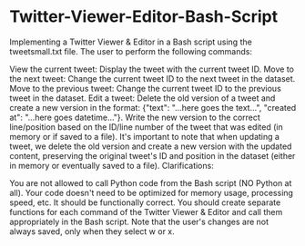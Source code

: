 # Twitter-Viewer-Editor-Bash-Script
Implementing a Twitter Viewer & Editor in a Bash script using the tweetsmall.txt file. The user to perform the following commands:

View the current tweet: Display the tweet with the current tweet ID.
Move to the next tweet: Change the current tweet ID to the next tweet in the dataset.
Move to the previous tweet: Change the current tweet ID to the previous tweet in the dataset.
Edit a tweet: Delete the old version of a tweet and create a new version in the format: {"text": "...here goes the text...", "created at": "...here goes datetime..."}.
Write the new version to the correct line/position based on the ID/line number of the tweet that was edited (in memory or if saved to a file).
It's important to note that when updating a tweet, we delete the old version and create a new version with the updated content, preserving the original tweet's ID and position in the dataset (either in memory or eventually saved to a file).
Clarifications:

You are not allowed to call Python code from the Bash script (NO Python at all).
Your code doesn't need to be optimized for memory usage, processing speed, etc. It should be functionally correct.
You should create separate functions for each command of the Twitter Viewer & Editor and call them appropriately in the Bash script.
Note that the user's changes are not always saved, only when they select w or x.
